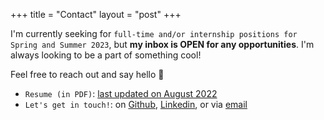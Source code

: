 +++
title = "Contact"
layout = "post"
+++

I'm currently seeking for `full-time and/or internship positions for Spring and Summer 2023`, but **my inbox is OPEN for any opportunities**. I'm always looking to be a part of something cool! 

Feel free to reach out and say hello 👋

- `Resume (in PDF)`: [last updated on August 2022](https://drive.google.com/file/d/1jBTHOz_wsk1-E2xdAwhxxsOVwY4u7iy_/view?usp=sharing)
- `Let's get in touch!`: on [Github](https://github.com/tuenguyen004), [Linkedin](https://www.linkedin.com/in/tue-hm-nguyen/), or via [email](mailto:tue.nguyen004@gmail.com)